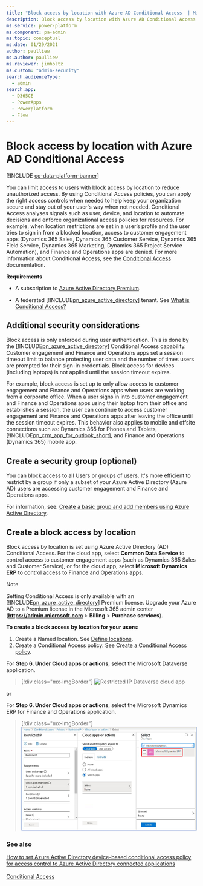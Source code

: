 ```yaml
---
title: "Block access by location with Azure AD Conditional Access  | MicrosoftDocs"
description: Block access by location with Azure AD Conditional Access
ms.service: power-platform
ms.component: pa-admin
ms.topic: conceptual
ms.date: 01/29/2021
author: paulliew
ms.author: paulliew
ms.reviewer: jimholtz
ms.custom: "admin-security"
search.audienceType: 
  - admin
search.app:
  - D365CE
  - PowerApps
  - Powerplatform
  - Flow
---
```

# Block access by location with Azure AD Conditional Access

[!INCLUDE [cc-data-platform-banner](../includes/cc-data-platform-banner.md)]

You can limit access to users with block access by location to reduce unauthorized access. By using Conditional Access policies, you can apply the right access controls when needed to help keep your organization secure and stay out of your user's way when not needed. Conditional Access analyses signals such as user, device, and location to automate decisions and enforce organizational access policies for resources. For example, when location restrictions are set in a user’s profile and the user tries to sign in from a blocked location, access to customer engagement apps (Dynamics 365 Sales, Dynamics 365 Customer Service, Dynamics 365 Field Service, Dynamics 365 Marketing, Dynamics 365 Project Service Automation), and Finance and Operations apps are denied. For more information about Conditional Access, see the [Conditional Access](https://docs.microsoft.com/azure/active-directory/conditional-access/) documentation.

**Requirements**  
  
- A subscription to [Azure Active Directory Premium](https://www.microsoft.com/cloud-platform/azure-active-directory).  
  
- A federated [!INCLUDE[pn_azure_active_directory](../includes/pn-azure-active-directory.md)] tenant. See [What is Conditional Access?](https://docs.microsoft.com/azure/active-directory/conditional-access/overview)

## Additional security considerations  
Block access is only enforced during user authentication.  This is done by the [!INCLUDE[pn_azure_active_directory](../includes/pn-azure-active-directory.md)] Conditional Access capability. Customer engagement and Finance and Operations apps set a session timeout limit to balance protecting user data and the number of times users are prompted for their sign-in credentials. Block access for devices (including laptops) is not applied until the session timeout expires.  
  
 For example, block access is set up to only allow access to customer engagement and Finance and Operations apps when users are working from a corporate office.  When a user signs in into customer engagement and Finance and Operations apps using their laptop from their office and establishes a session, the user can continue to access customer engagement and Finance and Operations apps after leaving the office until the session timeout expires.  This behavior also applies to mobile and offsite connections such as: Dynamics 365 for Phones and Tablets, [!INCLUDE[pn_crm_app_for_outlook_short](../includes/pn-crm-app-for-outlook-short.md)], and Finance and Operations (Dynamics 365) mobile app.
  
## Create a security group (optional)  
You can block access to all Users or groups of users.  It's more efficient to restrict by a group if only a subset of your Azure Active Directory (Azure AD) users are accessing customer engagement and Finance and Operations apps.  

For information, see: [Create a basic group and add members using Azure Active Directory](https://docs.microsoft.com/azure/active-directory/fundamentals/active-directory-groups-create-azure-portal).

## Create a block access by location
Block access by location is set using Azure Active Directory (AD) Conditional Access. For the cloud app, select **Common Data Service** to control access to customer engagement apps (such as Dynamics 365 Sales and Customer Service), or for the cloud app, select **Microsoft Dynamics ERP** to control access to Finance and Operations apps.
  
> [!NOTE]
> Setting Conditional Access is only available with an [!INCLUDE[pn_azure_active_directory](../includes/pn-azure-active-directory.md)] Premium license.  Upgrade your Azure AD to a Premium license in the Microsoft 365 admin center (**<https://admin.microsoft.com>** > **Billing** > **Purchase services**).  
  
**To create a block access by location for your users:**

1. Create a Named location. See [Define locations](https://docs.microsoft.com/azure/active-directory/conditional-access/howto-conditional-access-policy-location#define-locations). 
2. Create a Conditional Access policy. See [Create a Conditional Access policy](https://docs.microsoft.com/azure/active-directory/conditional-access/howto-conditional-access-policy-location#create-a-conditional-access-policy).

  For **Step 6. Under Cloud apps or actions**, select the Microsoft Dataverse application.

  > [!div class="mx-imgBorder"] 
  > ![Restricted IP Dataverse cloud app](media/restrictedip-cds.png "Restricted IP Dataverse cloud app")

  or

  For **Step 6. Under Cloud apps or actions**, select the Microsoft Dynamics ERP for Finance and Operations application.

  > [!div class="mx-imgBorder"] 
  > ![Restricted IP Microsoft Dynamics ERP cloud app](media/restrictedip-erp.png "Restricted IP Microsoft Dynamics ERP cloud app")

### See also  
[How to set Azure Active Directory device-based conditional access policy for access control to Azure Active Directory connected applications](https://azure.microsoft.com/documentation/articles/active-directory-conditional-access-policy-connected-applications/)<br />   
[Conditional Access](https://docs.microsoft.com/azure/active-directory/conditional-access/)
